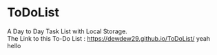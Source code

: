 # ToDoList
A Day to Day Task List with Local Storage.
<br>
The Link to this To-Do List : https://dewdew29.github.io/ToDoList/
yeah hello